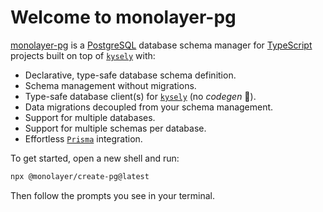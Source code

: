 # Welcome to monolayer-pg

[monolayer-pg](https://monolayer.github.io/pg-docs/) is a [PostgreSQL](https://www.postgresql.org) database schema manager for [TypeScript](https://www.typescriptlang.org) projects built on top of [`kysely`](https://kysely.dev) with:

- Declarative, type-safe database schema definition.
- Schema management without migrations.
- Type-safe database client(s) for [`kysely`](https://kysely.dev) (no *codegen* :tada:).
- Data migrations decoupled from your schema management.
- Support for multiple databases.
- Support for multiple schemas per database.
- Effortless [`Prisma`](https://www.prisma.io) integration.

To get started, open a new shell and run:

```sh
npx @monolayer/create-pg@latest
```

Then follow the prompts you see in your terminal.
